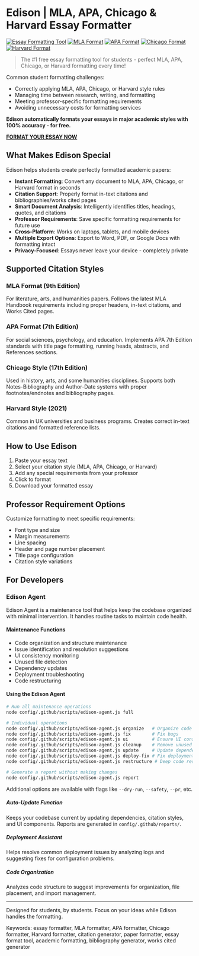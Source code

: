 # Edison | MLA, APA, Chicago & Harvard Essay Formatter

[![Essay Formatting Tool](https://img.shields.io/badge/Essay%20Formatter-Edison-8A2BE2)](https://theedison.vercel.app)
[![MLA Format](https://img.shields.io/badge/MLA%20Format-9th%20Edition-FF00FF)](https://theedison.vercel.app)
[![APA Format](https://img.shields.io/badge/APA%20Format-7th%20Edition-8A2BE2)](https://theedison.vercel.app)
[![Chicago Format](https://img.shields.io/badge/Chicago%20Format-17th%20Edition-FF00FF)](https://theedison.vercel.app)
[![Harvard Format](https://img.shields.io/badge/Harvard%20Format-2021-8A2BE2)](https://theedison.vercel.app)

> The #1 free essay formatting tool for students - perfect MLA, APA, Chicago, or Harvard formatting every time!

Common student formatting challenges:
- Correctly applying MLA, APA, Chicago, or Harvard style rules
- Managing time between research, writing, and formatting
- Meeting professor-specific formatting requirements
- Avoiding unnecessary costs for formatting services

**Edison automatically formats your essays in major academic styles with 100% accuracy - for free.**

**[FORMAT YOUR ESSAY NOW](https://theedison.vercel.app)**

## What Makes Edison Special

Edison helps students create perfectly formatted academic papers:

- **Instant Formatting**: Convert any document to MLA, APA, Chicago, or Harvard format in seconds
- **Citation Support**: Properly format in-text citations and bibliographies/works cited pages
- **Smart Document Analysis**: Intelligently identifies titles, headings, quotes, and citations
- **Professor Requirements**: Save specific formatting requirements for future use
- **Cross-Platform**: Works on laptops, tablets, and mobile devices
- **Multiple Export Options**: Export to Word, PDF, or Google Docs with formatting intact
- **Privacy-Focused**: Essays never leave your device - completely private

## Supported Citation Styles

### MLA Format (9th Edition)
For literature, arts, and humanities papers. Follows the latest MLA Handbook requirements including proper headers, in-text citations, and Works Cited pages.

### APA Format (7th Edition) 
For social sciences, psychology, and education. Implements APA 7th Edition standards with title page formatting, running heads, abstracts, and References sections.

### Chicago Style (17th Edition)
Used in history, arts, and some humanities disciplines. Supports both Notes-Bibliography and Author-Date systems with proper footnotes/endnotes and bibliography pages.

### Harvard Style (2021)
Common in UK universities and business programs. Creates correct in-text citations and formatted reference lists.

## How to Use Edison

1. Paste your essay text
2. Select your citation style (MLA, APA, Chicago, or Harvard)
3. Add any special requirements from your professor
4. Click to format
5. Download your formatted essay

## Professor Requirement Options

Customize formatting to meet specific requirements:

- Font type and size
- Margin measurements
- Line spacing
- Header and page number placement
- Title page configuration
- Citation style variations

## For Developers

### Edison Agent

Edison Agent is a maintenance tool that helps keep the codebase organized with minimal intervention. It handles routine tasks to maintain code health.

#### Maintenance Functions

- Code organization and structure maintenance
- Issue identification and resolution suggestions
- UI consistency monitoring
- Unused file detection
- Dependency updates
- Deployment troubleshooting
- Code restructuring

#### Using the Edison Agent

```bash
# Run all maintenance operations
node config/.github/scripts/edison-agent.js full

# Individual operations
node config/.github/scripts/edison-agent.js organize   # Organize code
node config/.github/scripts/edison-agent.js fix        # Fix bugs
node config/.github/scripts/edison-agent.js ui         # Ensure UI consistency
node config/.github/scripts/edison-agent.js cleanup    # Remove unused files
node config/.github/scripts/edison-agent.js update     # Update dependencies
node config/.github/scripts/edison-agent.js deploy-fix # Fix deployment issues
node config/.github/scripts/edison-agent.js restructure # Deep code restructuring

# Generate a report without making changes
node config/.github/scripts/edison-agent.js report
```

Additional options are available with flags like `--dry-run`, `--safety`, `--pr`, etc.

##### Auto-Update Function

Keeps your codebase current by updating dependencies, citation styles, and UI components. Reports are generated in `config/.github/reports/`.

##### Deployment Assistant

Helps resolve common deployment issues by analyzing logs and suggesting fixes for configuration problems.

##### Code Organization

Analyzes code structure to suggest improvements for organization, file placement, and import management.

---

Designed for students, by students. Focus on your ideas while Edison handles the formatting.

Keywords: essay formatter, MLA formatter, APA formatter, Chicago formatter, Harvard formatter, citation generator, paper formatter, essay format tool, academic formatting, bibliography generator, works cited generator
